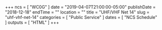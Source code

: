 +++
ncs = [ "WC0G" ]
date = "2019-04-07T21:00:00-05:00"
publishDate = "2018-12-18"
endTime = ""
location = ""
title = "UHF/VHF Net 14"
slug = "uhf-vhf-net-14"
categories = [ "Public Service" ]
dates = [ "NCS Schedule" ]
outputs = [ "HTML" ]
+++
